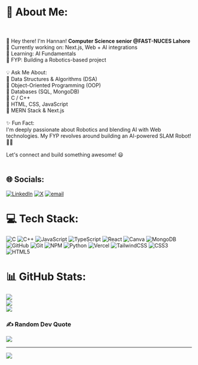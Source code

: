# 💫 About Me:
                                                                 

<br><br>👋 Hey there! I'm Hannan! **Computer Science senior @FAST-NUCES Lahore** <br>🚀 Currently working on: Next.js, Web + AI integrations<br>🧠 Learning: AI Fundamentals<br>🤖 FYP: Building a Robotics-based project<br><br>💡 Ask Me About:<br>🔹 Data Structures & Algorithms (DSA)<br>🔹 Object-Oriented Programming (OOP)<br>🔹 Databases (SQL, MongoDB)<br>🔹 C / C++<br>🔹 HTML, CSS, JavaScript<br>🔹 MERN Stack & Next.js<br><br>✨ Fun Fact:<br>I'm deeply passionate about Robotics and blending AI with Web technologies. My FYP revolves around building an AI-powered SLAM Robot! 🚀🤖<br><br>Let's connect and build something awesome! 😃<br><br>


## 🌐 Socials:
[![LinkedIn](https://img.shields.io/badge/LinkedIn-%230077B5.svg?logo=linkedin&logoColor=white)](https://linkedin.com/in/abdul-hannan-95a342306) [![X](https://img.shields.io/badge/X-black.svg?logo=X&logoColor=white)](https://x.com/abhannan0) [![email](https://img.shields.io/badge/Email-D14836?logo=gmail&logoColor=white)](mailto:hannanppp@gmail.com) 

# 💻 Tech Stack:
![C](https://img.shields.io/badge/c-%2300599C.svg?style=for-the-badge&logo=c&logoColor=white) ![C++](https://img.shields.io/badge/c++-%2300599C.svg?style=for-the-badge&logo=c%2B%2B&logoColor=white) ![JavaScript](https://img.shields.io/badge/javascript-%23323330.svg?style=for-the-badge&logo=javascript&logoColor=%23F7DF1E) ![TypeScript](https://img.shields.io/badge/typescript-%23007ACC.svg?style=for-the-badge&logo=typescript&logoColor=white) ![React](https://img.shields.io/badge/react-%2320232a.svg?style=for-the-badge&logo=react&logoColor=%2361DAFB) ![Canva](https://img.shields.io/badge/Canva-%2300C4CC.svg?style=for-the-badge&logo=Canva&logoColor=white) ![MongoDB](https://img.shields.io/badge/MongoDB-%234ea94b.svg?style=for-the-badge&logo=mongodb&logoColor=white) ![GitHub](https://img.shields.io/badge/github-%23121011.svg?style=for-the-badge&logo=github&logoColor=white) ![Git](https://img.shields.io/badge/git-%23F05033.svg?style=for-the-badge&logo=git&logoColor=white) ![NPM](https://img.shields.io/badge/NPM-%23CB3837.svg?style=for-the-badge&logo=npm&logoColor=white) ![Python](https://img.shields.io/badge/python-3670A0?style=for-the-badge&logo=python&logoColor=ffdd54) ![Vercel](https://img.shields.io/badge/vercel-%23000000.svg?style=for-the-badge&logo=vercel&logoColor=white) ![TailwindCSS](https://img.shields.io/badge/tailwindcss-%2338B2AC.svg?style=for-the-badge&logo=tailwind-css&logoColor=white) ![CSS3](https://img.shields.io/badge/css3-%231572B6.svg?style=for-the-badge&logo=css3&logoColor=white) ![HTML5](https://img.shields.io/badge/html5-%23E34F26.svg?style=for-the-badge&logo=html5&logoColor=white)
# 📊 GitHub Stats:
![](https://github-readme-stats.vercel.app/api?username=Hannan69&theme=radical&hide_border=false&include_all_commits=false&count_private=false)<br/>
![](https://nirzak-streak-stats.vercel.app/?user=Hannan69&theme=radical&hide_border=false)<br/>
![](https://github-readme-stats.vercel.app/api/top-langs/?username=Hannan69&theme=radical&hide_border=false&include_all_commits=false&count_private=false&layout=compact)

### ✍️ Random Dev Quote
![](https://quotes-github-readme.vercel.app/api?type=horizontal&theme=radical)

---
[![](https://visitcount.itsvg.in/api?id=Hannan69&icon=0&color=0)](https://visitcount.itsvg.in)

<!-- Proudly created with GPRM ( https://gprm.itsvg.in ) -->
